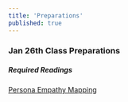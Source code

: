 ```yaml
---
title: 'Preparations'
published: true
---
```


<!--- Your weekly preparations content goes below here -->

### Jan 26th Class Preparations

##### Required Readings
[Persona Empathy Mapping](http://www.cooper.com/journal/2014/05/persona-empathy-mapping)
